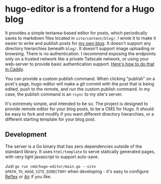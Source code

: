 # hugo-editor is a frontend for a Hugo blog

It provides a simple textarea-based editor for posts, which periodically saves to markdown files located in `site/content/blog/`. I wrote it to make it easier to write and publish posts for [my own blog](https://joeblu.com). It doesn't support any directory hierarchies beneath `blog/`. It doesn't support image uploading or browsing. There is no authentication. I recommend exposing the endpoints only on a trusted network like a private Tailscale network, or using your web-server to provide basic authentication support. [Here's how to do that in Caddy](https://caddyserver.com/docs/caddyfile/directives/basic_auth).

You can provide a custom publish command. When clicking "publish" on a post's page, hugo-editor will make a git commit with the post that is being edited, push to the remote, and run the custom publish command. In my case, the publish command is an `rsync` to my site's server.

It's extremely simple, and intended to be so. The project is designed to provide remote editor for your blog posts, to be a CMS for Hugo. It should be easy to fork and modify if you want different directory hierarchies, or a different starting template for your blog post.

## Development

The server is a Go binary that has zero dependencies outside of the standard library. It uses `html/template` to serve statically generated pages, with very light javascript to support auto-save.

Just `go run cmd/hugo-editor/main.go --site $PATH_TO_HUGO_SITE_DIRECTORY` when developing - it's easy to configure [Reflex](https://github.com/cespare/reflex) or [Air](https://github.com/air-verse/air) if you like.
